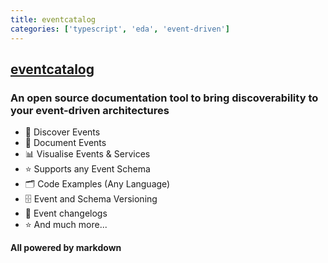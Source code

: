 ```yaml
---
title: eventcatalog
categories: ['typescript', 'eda', 'event-driven']
---
```

## [eventcatalog](https://github.com/event-catalog/eventcatalog)

### An open source documentation tool to bring discoverability to your event-driven architectures 


- 🔎 Discover Events
- 📃 Document Events
- 📊 Visualise Events & Services
- ⭐ Supports any Event Schema
- 🗂️ Code Examples (Any Language)
- 🗄️ Event and Schema Versioning
- 📑 Event changelogs
- ⭐ And much more...

**All powered by markdown**
